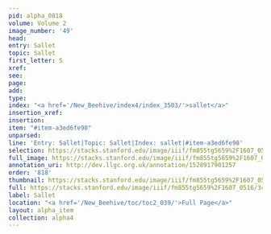 ```yaml
---
pid: alpha_0818
volume: Volume 2
image_number: '49'
head: 
entry: Sallet
topic: Sallet
first_letter: S
xref: 
see: 
page: 
add: 
type: 
index: "<a href='/New_Beehive/index4/index_3503/'>sallet</a>"
insertion_xref: 
insertion: 
item: "#item-a3ed6fe98"
unparsed: 
line: 'Entry: Sallet|Topic: Sallet|Index: sallet|#item-a3ed6fe98'
selection: https://stacks.stanford.edu/image/iiif/fm855tg5659%2F1607_0516/343,4670,3001,151/full/0/default.jpg
full_image: https://stacks.stanford.edu/image/iiif/fm855tg5659%2F1607_0516/full/full/0/default.jpg
annotation_uri: http://dev.llgc.org.uk/annotation/1528917901257
order: '818'
thumbnail: https://stacks.stanford.edu/image/iiif/fm855tg5659%2F1607_0516/343,4670,600,180/250,/0/default.jpg
full: https://stacks.stanford.edu/image/iiif/fm855tg5659%2F1607_0516/343,4670,3001,151/full/0/default.jpg
label: Sallet
location: "<a href='/New_Beehive/toc/toc2_039/'>Full Page</a>"
layout: alpha_item
collection: alpha4
---
```

